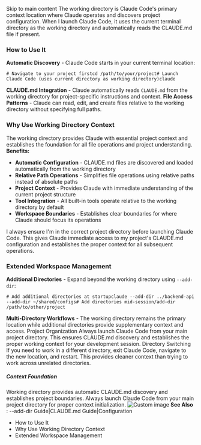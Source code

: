 Skip to main content
The working directory is Claude Code's primary context location where Claude operates and discovers project configuration. When I launch Claude Code, it uses the current terminal directory as the working directory and automatically reads the CLAUDE.md file if present.
### How to Use It​
**Automatic Discovery** - Claude Code starts in your current terminal location:
```
# Navigate to your project firstcd /path/to/your/project# Launch Claude Code (uses current directory as working directory)claude
```

**CLAUDE.md Integration** - Claude automatically reads `CLAUDE.md` from the working directory for project-specific instructions and context.
**File Access Patterns** - Claude can read, edit, and create files relative to the working directory without specifying full paths.
### Why Use Working Directory Context​
The working directory provides Claude with essential project context and establishes the foundation for all file operations and project understanding.
**Benefits:**
  * **Automatic Configuration** - CLAUDE.md files are discovered and loaded automatically from the working directory
  * **Relative Path Operations** - Simplifies file operations using relative paths instead of absolute paths
  * **Project Context** - Provides Claude with immediate understanding of the current project structure
  * **Tool Integration** - All built-in tools operate relative to the working directory by default
  * **Workspace Boundaries** - Establishes clear boundaries for where Claude should focus its operations


I always ensure I'm in the correct project directory before launching Claude Code. This gives Claude immediate access to my project's CLAUDE.md configuration and establishes the proper context for all subsequent operations.
### Extended Workspace Management​
**Additional Directories** - Expand beyond the working directory using `--add-dir`:
```
# Add additional directories at startupclaude --add-dir ../backend-api --add-dir ~/shared/configs# Add directories mid-session/add-dir /path/to/other/project
```

**Multi-Directory Workflows** - The working directory remains the primary location while additional directories provide supplementary context and access.
Project Organization
Always launch Claude Code from your main project directory. This ensures CLAUDE.md discovery and establishes the proper working context for your development session.
Directory Switching
If you need to work in a different directory, exit Claude Code, navigate to the new location, and restart. This provides cleaner context than trying to work across unrelated directories.
##### Context Foundation
Working directory provides automatic CLAUDE.md discovery and establishes project boundaries. Always launch Claude Code from your main project directory for proper context initialization.
![Custom image](https://www.claudelog.com/img/discovery/020_happy.png)
**See Also** : --add-dir Guide|CLAUDE.md Guide|Configuration
  * How to Use It
  * Why Use Working Directory Context
  * Extended Workspace Management



